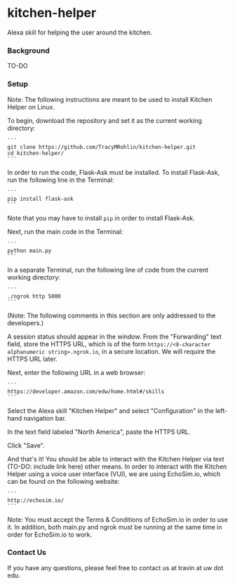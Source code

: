 # kitchen-helper
Alexa skill for helping the user around the kitchen.

### Background

TO-DO

### Setup

Note: The following instructions are meant to be used to install Kitchen Helper on Linux.

To begin, download the repository and set it as the current working directory:

    ```
    git clone https://github.com/TracyMRohlin/kitchen-helper.git
    cd kitchen-helper/
    ```

In order to run the code, Flask-Ask must be installed. To install Flask-Ask, run the following line in the Terminal:

    ```
    pip install flask-ask
    ```

Note that you may have to install `pip` in order to install Flask-Ask.

Next, run the main code in the Terminal:

    ```
    python main.py
    ```

In a separate Terminal, run the following line of code from the current working directory:

    ```
    ./ngrok http 5000
    ```

(Note: The following comments in this section are only addressed to the developers.)

A session status should appear in the window. From the "Forwarding" text field, store the HTTPS URL, which is of the form `https://<8-character alphanumeric string>.ngrok.io`, in a secure location. We will require the HTTPS URL later.

Next, enter the following URL in a web browser:

    ```
    https://developer.amazon.com/edw/home.html#/skills
    ```

Select the Alexa skill "Kitchen Helper" and select "Configuration" in the left-hand navigation bar.

In the text field labeled "North America", paste the HTTPS URL.

Click "Save".

And that's it! You should be able to interact with the Kitchen Helper via text (TO-DO: include link here) other means. In order to interact with the Kitchen Helper using a voice user interface (VUI), we are using EchoSim.io, which can be found on the following website:

    ```
    http://echosim.io/
    ```

Note: You must accept the Terms & Conditions of EchoSim.io in order to use it. In addition, both main.py and ngrok must be running at the same time in order for EchoSim.io to work.

### Contact Us

If you have any questions, please feel free to contact us at travin at uw dot edu.
